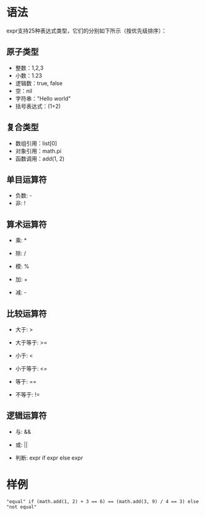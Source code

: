 
# 语法

expr支持25种表达式类型，它们的分别如下所示（按优先级排序）：

## 原子类型

- 整数：1,2,3
- 小数：1.23
- 逻辑数：true, false
- 空：nil
- 字符串："Hello world"
- 括号表达式：(1+2)

## 复合类型

- 数组引用：list[0]
- 对象引用：math.pi
- 函数调用：add(1, 2)

## 单目运算符

- 负数: -
- 非: !

## 算术运算符

- 乘: *
- 除: /
- 模: %

- 加: +
- 减: -

## 比较运算符

- 大于: >
- 大于等于: >=
- 小于: <
- 小于等于: <=

- 等于: ==
- 不等于: !=

## 逻辑运算符

- 与: &&

- 或: ||

- 判断: expr if expr else expr

# 样例

```
"equal" if (math.add(1, 2) + 3 == 6) == (math.add(3, 9) / 4 == 3) else "not equal"
```
